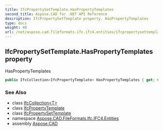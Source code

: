 ```yaml
---
title: IfcPropertySetTemplate.HasPropertyTemplates
second_title: Aspose.CAD for .NET API Reference
description: IfcPropertySetTemplate property. HasPropertyTemplates
type: docs
weight: 40
url: /net/aspose.cad.fileformats.ifc.ifc4.entities/ifcpropertysettemplate/haspropertytemplates/
---
```

## IfcPropertySetTemplate.HasPropertyTemplates property

HasPropertyTemplates

```csharp
public IfcCollection<IfcPropertyTemplate> HasPropertyTemplates { get; set; }
```

### See Also

* class [IfcCollection&lt;T&gt;](../../../aspose.cad.fileformats.ifc/ifccollection-1/)
* class [IfcPropertyTemplate](../../ifcpropertytemplate/)
* class [IfcPropertySetTemplate](../)
* namespace [Aspose.CAD.FileFormats.Ifc.IFC4.Entities](../../ifcpropertysettemplate/)
* assembly [Aspose.CAD](../../../)


